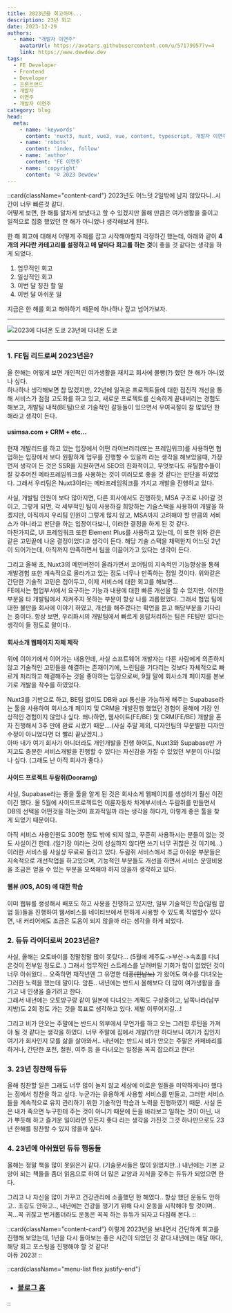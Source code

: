 ```yaml
---
title: 2023년을 회고하며...
description: 23년 회고
date: 2023-12-29
authors:
  - name: "개발자 이연주"
    avatarUrl: https://avatars.githubusercontent.com/u/57179957?v=4
    link: https://www.dewdew.dev
tags:
  - FE Developer
  - Frontend
  - Developer
  - 프론트앤드
  - 개발자
  - 이연주
  - 개발자 이연주
category: blog
head:
  meta:
    - name: 'keywords'
      content: 'nuxt3, nuxt, vue3, vue, content, typescript, 개발자 이연주, FE 개발자 이연주'
    - name: 'robots'
      content: 'index, follow'
    - name: 'author'
      content: 'FE 이연주'
    - name: 'copyright'
      content: '© 2023 Dewdew'
---
```


::card{className="content-card"}
2023년도 어느덧 2일밖에 남지 않았다니..시간이 너무 빠른것 같다.<br>
어떻게 보면, 한 해를 알차게 보냈다고 할 수 있겠지만 올해 만큼은 여가생활을 줄이고 일적으로 집중 했었던 한 해가 아니었나 생각해보게 된다.

한 해 회고에 대해서 어떻게 주제를 잡고 시작해야할지 걱정하긴 했는데, 아래와 같이 **4개의 커다란 카테고리를 설정하고 매 달마다 회고를 하는 것**이 좋을 것 같다는 생각을 하게 되었다.

1. 업무적인 회고
2. 일상적인 회고
3. 이번 달 칭찬 할 일
4. 이번 달 아쉬운 일

지금은 한 해를 회고 해야하기 때문에 하나하나 짚고 넘어가보자.

<hr>

![2023에 다녀온 도쿄](https://api.dewdew.dev/storage/v1/object/public/blog/20231229.webp)
<span>23년에 다녀온 도쿄</span>

<hr>

### 1. FE팀 리드로써 2023년은?
올 한해는 어떻게 보면 개인적인 여가생활을 재치고 회사에 몰빵(?) 했던 한 해가 아니었나 싶다.<br>
하나하나 생각해보면 참 많겠지만, 22년에 일궈온 프로젝트들에 대한 점진적 개선을 통해 서비스가 점점 고도화를 하고 있고, 새로운 프로젝트를 신속하게 끝내버리는 경험도 해보고, 개발팀 내적(BE팀)으로 기술적인 갈등들이 있으면서 우여곡절이 참 많았던 한해라고 생각이 든다.

#### usimsa.com + CRM + etc...

현재 개발리드를 하고 있는 입장에서 어떤 라이브러리(또는 프레임워크)를 사용하면 협업하는 입장에서 보다 원활하게 업무를 진행할 수 있을까 라는 생각을 해보았을때, 가장 먼저 생각이 든 것은 SSR을 지원하면서 SEO의 친화적이고, 무엇보다도 유틸함수들이 잘 갖추어진 메타프레임워크를 사용하는 것이 여러모로 좋을 것 같다는 판단을 하였었다. 그래서 우리팀은 Nuxt3이라는 메타프레임워크를 가지고 개발을 진행하고 있다.

사실, 개발팀 인원이 보다 많아지면, 다른 회사에서도 진행하듯, MSA 구조로 나아갈 것이고, 그렇게 되면, 각 세부적인 팀이 사용하길 희망하는 기술스택을 사용하여 개발을 하겠지만, 아직까지 우리팀 인원이 그렇게 많지 않고, MSA까지 고려해야 할 만큼의 서비스가 아니라고 판단을 하는 입장이다보니, 이러한 결정을 하게 된 것 같다.<br>
마찬가지로, UI 프레임워크 또한 Element Plus를 사용하고 있는데, 이 또한 위와 같은 같은 고민끝에 나온 결정이었다고 생각이 든다. 해당 기술 스택을 채택한지 어느덧 2년이 되어가는데, 아직까지 만족하면서 팀을 이끌어가고 있다는 생각이 든다.

그리고 올해 초, Nuxt3의 메인버전이 올라가면서 코어팀의 지속적인 기능향상을 통해 개발경험 또한 계속적으로 올라가고 있는 점도 너무나 만족하는 점일 것이다. 위와같은 간단한 기술적 고민은 접어두고, 이제 서비스에 대한 회고를 해보면...<br>
FE에서는 협업부서에서 요구하는 기능과 내용에 대한 빠른 개선을 할 수 있지만, 이러한 부분을 타 개발팀에서 지켜주지 못하는 부분이 항상 나를 괴롭혔었다. 그래서 협업 팀에 대한 불만을 회사에 이야기 하였고, 개선을 해주겠다는 확언을 듣고 해당부분을 기다리는 중이다. 항상 보면, 우리화시의 개발팀에서 빠르게 응답처리하는 팀은 FE팀만 있다는 생각이 들 정도로 말이다..

#### 회사소개 웹페이지 자체 제작
위에 이야기에서 이어가는 내용인데, 사실 소프트웨어 개발자는 다른 사람에게 의존하지 않고 기술적인 고민들을 해결하는 존재이기에, 느린팀을 기다리는 것보다 자체적으로 빠르게 처리하고 해결해주는 것을 좋아하는 입장으로써, 9월 말에 회사소개 페이지를 본보기로 개발을 착수를 하였었다.

Nuxt3를 기반으로 하고, BE팀 없이도 DB와 api 통신을 가능하게 해주는 Supabase라는 툴을 사용하여 회사소개 페이지 및 CRM을 개발진행 했었던 경험이 올해에 가장 인상적인 경험이지 않았나 싶다. 왜나하면, 웹사이트(FE/BE) 및 CRM(FE/BE) 개발을 혼자 진행해서 3주 만에 완료 시켰기 때문....(사실 주말 제외, 디자인팀의 무분별한 디자인수정이 아니었다면 더 빨리 끝났겠지..)<br>
아마 내가 여기 회사가 아니더라도 개인개발을 진행 하여도, Nuxt3와 Supabase만 가지고도 충분한 서비스개발을 진행할 수 있다는 자신감을 가질 수 있었던 부분이 아니었나 싶다. (그래도 난 아직 회사가 좋다.)

#### 사이드 프로젝트 두람쥐(Dooramg)
사실, Supabase라는 좋을 툴을 알게 된 것은 회사소게 웹페이지를 생성하기 훨신 이전이긴 했다. 올 5월에 사이드프로젝트인 이륜자동차 차계부서비스 두람쥐를 만들면서 DB의 선택을 어떤것을 하는것이 효과적일까 라는 생각을 하다가, 이렇게 좋은 툴을 찾게 되었기 때문이다.

아직 서비스 사용인원도 300명 정도 밖에 되지 않고, 꾸준히 사용하시는 분들이 없는 것도 사실이긴 한데..(일기장 이라는 것이 성실하지 않다면 쓰기 너무 귀찮은 것 이기에...) 이러한 서비스를 사실상 무료로 돌리고 있다. 두람쥐 서비스에서 조금 아쉬운 부분들은 지속적으로 개선작업을 하고있으며, 기능적인 부분들도 개선을 하면서 서비스 운영비용을 조금은 얻을 수 있는 부분을 모색해야 하지 않을까 생각하고 있다.

#### 웹뷰 (IOS, AOS) 에 대한 학습
이미 웹뷰를 생성해서 배포도 하고 사용을 진행하고 있지만, 일부 기술적인 학습(알림 팝업 등)들을 진행하여 웹서비스를 네이티브에서 편하게 사용할 수 있도록 작업할수 있다면, 내 커리어에도 조금은 도움이 되지 않을까 라는 생각을 하게 되었다.

### 2. 듀듀 라이더로써 2023년은?
사실, 올해는 오토바이를 정말정말 많이 못탔다... (5월에 제주도->부산->속초를 다녀온것이 전부일 정도로..) 그래서 업무적인 스트레스를 날려버릴 기회가 많이 없었던 것이 너무 아쉬웠다... 오죽하면 재작년엔 그 유명한 태풍~~(힌남노)~~ 가 왔어도 여수를 다녀오는 그러한 노력을 했는데 말이다. 암튼.. 내년에는 반드시 올해보다 더 많이 여가생활을 즐기고 내 인생을 즐기려고 한다.<br>
그래서 내년에는 오토방구랑 같이 일본에 다녀오는 계획도 구상중이고, 남쪽나라(남부지방)도 2회 정도 가는 것을 목표로 생각하고 있다. 제발 이루어지길...!

그리고 비가 안오는 주말에는 반드시 외부에서 무언가를 하고 오는 그러한 루틴을 가져야 될 것 같다는 생각을 하였다. 너무 주말에 집에서 개발(?)만 하다보니 여기가 집인지 여기가 회사인지 모를 삶을 살아와서.. 내년에는 반드시 비가 안오는 주말은 카페바리를 하거나, 간단한 포천, 철원, 여주 등 을 다녀오는 일정을 꼭꼭 잡으려고 한다!

### 3. 23년 칭찬해 듀듀
올해 칭찬할 일은 그래도 너무 많이 놀지 않고 세상에 이로운 일들을 미약하게나마 했다는 점에서 칭찬을 하고 싶다. 누군가는 유용하게 사용할 서비스를 만들고, 그러한 서비스들을 계속적으로 유지 관리하기 위한 기술적인 학습과 노력을 진행하였기 때문. 사실 돈은 내가 죽으면 누구한테 주는 것이 아니기 때문에 돈을 바라보고 일하는 것이 아닌, 내가 뿌듯해 하고 즐거운 일이라면 모든지 좋다 라는 생각을 가진것 그것 하나만으로도 23년 한해를 칭찬할 수 있지 않을까 싶다.

### 4. 23년에 아쉬웠던 듀듀 행동들
올해는 정말 책을 많이 못읽은거 같다. (기술문서들은 많이 읽었지만..) 내년에는 기본 교양이 되는 책들을 좀더 읽음으로 하여 더 많은 교양과 지식을 갖추는 듀듀가 되었으면 한다.

그리고 나 자신을 많이 가꾸고 건강관리에 소홀했던 한 해였다.. 항상 했던 운동도 안하고.. 조깅도 안하고.., 내년에는 건강을 챙기기 위해 다시 운동을 시작해야 할 것이며.. 꼭...꼭 귀찮고 번거롭더라도 운동은 꼭꼭 하는 듀듀가 되자고 다짐해 본다.
::

::card{className="content-card"}
이렇게 2023년을 보내면서 간단하게 회고를 진행해 보았는데, 1년을 다시 돌아보는 좋은 시간이 되었던 것 같다.내년에는 매달 마다, 해당 회고 포스팅을 진행해야 할 것 같다!<br>
아듀 2023!
::

::card{className="menu-list flex justify-end"}
- ### [블로그 홈](/blog)
::
